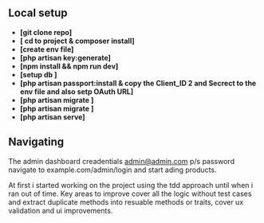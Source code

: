 

## Local setup



- **[git clone repo]**
- **[ cd to project & composer install]**
- **[create env file]**
- **[php artisan key:generate]**
- **[npm install && npm run dev]**
- **[setup db ]**
- **[php artisan passport:install  & copy the Client_ID 2 and Secrect to the env file and also setp OAuth URL]**
- **[php artisan migrate ]**
- **[php artisan migrate ]**
- **[php artisan serve]**



## Navigating

The admin dashboard creadentials admin@admin.com p/s password navigate to example.com/admin/login and start ading products.

At first i started working on the project using the tdd approach until when i ran out of time. 
Key areas to improve cover all the logic without test cases and extract duplicate methods into resuable methods or traits, cover ux validation and ui improvements.